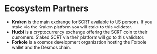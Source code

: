# Ecosystem Partners

* **Kraken** is the main exchange for SCRT available to US persons. If you stake via the Kraken platform you will stake to this validator.
* **Huobi** is a cryptocurrency exchange offering the SCRT coin to their customers. Staked SCRT via their platform will go to this validator.
* **Forbole** is a cosmos development organization hosting the Forbole wallet and the Desmos chain.
